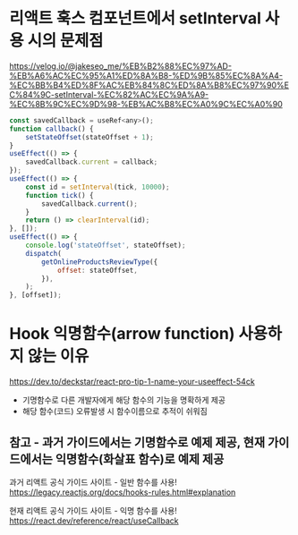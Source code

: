 # 리액트 훅스 컴포넌트에서 setInterval 사용 시의 문제점

https://velog.io/@jakeseo_me/%EB%B2%88%EC%97%AD-%EB%A6%AC%EC%95%A1%ED%8A%B8-%ED%9B%85%EC%8A%A4-%EC%BB%B4%ED%8F%AC%EB%84%8C%ED%8A%B8%EC%97%90%EC%84%9C-setInterval-%EC%82%AC%EC%9A%A9-%EC%8B%9C%EC%9D%98-%EB%AC%B8%EC%A0%9C%EC%A0%90

```javascript
const savedCallback = useRef<any>();
function callback() {
	setStateOffset(stateOffset + 1);
}
useEffect(() => {
	savedCallback.current = callback;
});
useEffect(() => {
	const id = setInterval(tick, 10000);
	function tick() {
		savedCallback.current();
	}
	return () => clearInterval(id);
}, []);
useEffect(() => {
	console.log('stateOffset', stateOffset);
	dispatch(
		getOnlineProductsReviewType({
			offset: stateOffset,
		}),
	);
}, [offset]);
```

# Hook 익명함수(arrow function) 사용하지 않는 이유

https://dev.to/deckstar/react-pro-tip-1-name-your-useeffect-54ck

- 기명함수로 다른 개발자에게 해당 함수의 기능을 명확하게 제공
- 해당 함수(코드) 오류발생 시 함수이름으로 추적이 쉬워짐

## 참고 - 과거 가이드에서는 기명함수로 예제 제공, 현재 가이드에서는 익명함수(화살표 함수)로 예제 제공

과거 리액트 공식 가이드 사이트 - 일반 함수를 사용!
https://legacy.reactjs.org/docs/hooks-rules.html#explanation

현재 리액트 공식 가이드 사이트 - 익명 함수를 사용!
https://react.dev/reference/react/useCallback
